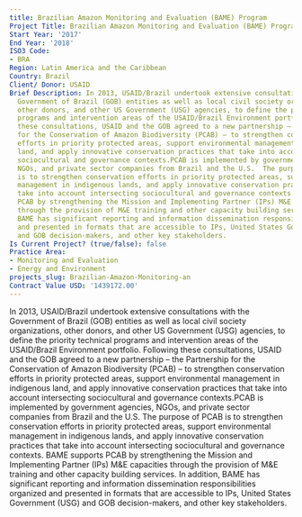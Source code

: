 ```yaml
---
title: Brazilian Amazon Monitoring and Evaluation (BAME) Program
Project Title: Brazilian Amazon Monitoring and Evaluation (BAME) Program
Start Year: '2017'
End Year: '2018'
ISO3 Code:
- BRA
Region: Latin America and the Caribbean
Country: Brazil
Client/ Donor: USAID
Brief Description: In 2013, USAID/Brazil undertook extensive consultations with the
  Government of Brazil (GOB) entities as well as local civil society organizations,
  other donors, and other US Government (USG) agencies, to define the priority technical
  programs and intervention areas of the USAID/Brazil Environment portfolio. Following
  these consultations, USAID and the GOB agreed to a new partnership – the Partnership
  for the Conservation of Amazon Biodiversity (PCAB) – to strengthen conservation
  efforts in priority protected areas, support environmental management in indigenous
  land, and apply innovative conservation practices that take into account intersecting
  sociocultural and governance contexts.PCAB is implemented by government agencies,
  NGOs, and private sector companies from Brazil and the U.S.  The purpose of PCAB
  is to strengthen conservation efforts in priority protected areas, support environmental
  management in indigenous lands, and apply innovative conservation practices that
  take into account intersecting sociocultural and governance contexts. BAME supports
  PCAB by strengthening the Mission and Implementing Partner (IPs) M&E capacities
  through the provision of M&E training and other capacity building services. In addition,
  BAME has significant reporting and information dissemination responsibilities organized
  and presented in formats that are accessible to IPs, United States Government (USG)
  and GOB decision-makers, and other key stakeholders.
Is Current Project? (true/false): false
Practice Area:
- Monitoring and Evaluation
- Energy and Environment
projects_slug: Brazilian-Amazon-Monitoring-an
Contract Value USD: '1439172.00'
---
```


In 2013, USAID/Brazil undertook extensive consultations with the Government of Brazil (GOB) entities as well as local civil society organizations, other donors, and other US Government (USG) agencies, to define the priority technical programs and intervention areas of the USAID/Brazil Environment portfolio. Following these consultations, USAID and the GOB agreed to a new partnership – the Partnership for the Conservation of Amazon Biodiversity (PCAB) – to strengthen conservation efforts in priority protected areas, support environmental management in indigenous land, and apply innovative conservation practices that take into account intersecting sociocultural and governance contexts.PCAB is implemented by government agencies, NGOs, and private sector companies from Brazil and the U.S.  The purpose of PCAB is to strengthen conservation efforts in priority protected areas, support environmental management in indigenous lands, and apply innovative conservation practices that take into account intersecting sociocultural and governance contexts. BAME supports PCAB by strengthening the Mission and Implementing Partner (IPs) M&E capacities through the provision of M&E training and other capacity building services. In addition, BAME has significant reporting and information dissemination responsibilities organized and presented in formats that are accessible to IPs, United States Government (USG) and GOB decision-makers, and other key stakeholders.